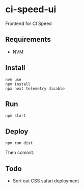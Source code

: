 # ci-speed-ui
Frontend for CI Speed

## Requirements

* NVM

## Install

```
nvm use
npm install
npx next telemetry disable
```

## Run

```
npm start
```

## Deploy

```
npm run dist
```

Then commit.

## Todo

* Sort out CSS safari deployment
